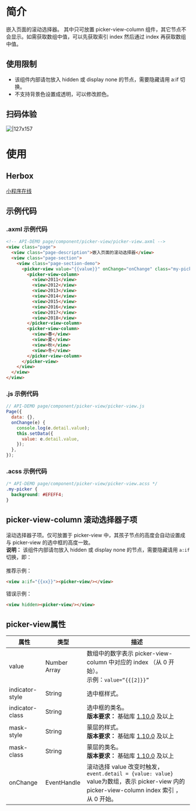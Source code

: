 # 简介
嵌入页面的滚动选择器。 其中只可放置 picker-view-column 组件，其它节点不会显示。如需获取数组中值，可以先获取索引 index 然后通过 index 再获取数组中值。

## 使用限制

- 该组件内部请勿放入 hidden 或 display none 的节点，需要隐藏请用 a:if 切换。
- 不支持背景色设置成透明，可以修改颜色。

## 扫码体验
![|127x157](https://gw.alipayobjects.com/zos/skylark-tools/public/files/d93b902d444664bdadf2b4a7c7e6ba4b.png#align=left&display=inline&height=157&margin=%5Bobject%20Object%5D&originHeight=157&originWidth=127&status=done&style=none&width=127)

# 使用

## Herbox
[小程序在线](https://herbox-embed.alipay.com/s/doc-picker-view?theme=light&previewZoom=75&chInfo=openhome-doc) 

## 示例代码

### .axml 示例代码
```html
<!-- API-DEMO page/component/picker-view/picker-view.axml -->
<view class="page">
  <view class="page-description">嵌入页面的滚动选择器</view>
  <view class="page-section">
    <view class="page-section-demo">
      <picker-view value="{{value}}" onChange="onChange" class="my-picker">
        <picker-view-column>
          <view>2011</view>
          <view>2012</view>
          <view>2013</view>
          <view>2014</view>
          <view>2015</view>
          <view>2016</view>
          <view>2017</view>
          <view>2018</view>
        </picker-view-column>
        <picker-view-column>
          <view>春</view>
          <view>夏</view>
          <view>秋</view>
          <view>冬</view>
        </picker-view-column>
      </picker-view>
    </view>
  </view>
</view>
```

### .js 示例代码
```javascript
// API-DEMO page/component/picker-view/picker-view.js
Page({
  data: {},
  onChange(e) {
    console.log(e.detail.value);
    this.setData({
      value: e.detail.value,
    });
  },
});
```

### .acss 示例代码
```css
/* API-DEMO page/component/picker-view/picker-view.acss */
.my-picker {
  background: #EFEFF4;
}
```

## picker-view-column 滚动选择器子项
滚动选择器子项。仅可放置于 picker-view 中，其孩子节点的高度会自动设置成与 picker-view 的选中框的高度一致。<br />**说明：** 该组件内部请勿放入 hidden 或 display none 的节点，需要隐藏请用 `a:if` 切换，即： <br /><br />推荐示例：<br />
```html
<view a:if="{{xx}}"><picker-view/></view>
```
错误示例：
```html
<view hidden><picker-view/></view>
```

##  picker-view属性
| **属性** | **类型** | **描述** |
| --- | --- | --- |
| value | Number Array | 数组中的数字表示 picker-view-column 中对应的 index （从 0 开始）。<br />示例：`value=“{{[2]}}”` |
| indicator-style | String | 选中框样式。 |
| indicator-class | String | 选中框的类名。<br />**版本要求：** 基础库 [1.10.0](https://opendocs.alipay.com/mini/framework/compatibility) 及以上 |
| mask-style | String | 蒙层的样式。<br />**版本要求：** 基础库 [1.10.0](https://opendocs.alipay.com/mini/framework/compatibility) 及以上 |
| mask-class | String | 蒙层的类名。<br />**版本要求：** 基础库 [1.10.0](https://opendocs.alipay.com/mini/framework/compatibility) 及以上 |
| onChange | EventHandle | 滚动选择 value 改变时触发，`event.detail = {value: value}` value为数组，表示 picker-view 内的 picker-view-column index 索引 ，从 0 开始。 |

 
